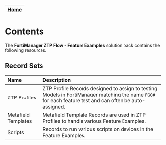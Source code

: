 | [Home](../README.md) |
|--------------------------------------------|

# Contents

The **FortiManager ZTP Flow - Feature Examples** solution pack contains the following resources.

## Record Sets

|**Name**|**Description**|
| :- | :- |
|  ZTP Profiles  |  ZTP Profile Records designed to assign to testing Models in FortiManager matching the name `FG0#` for each feature test and can often be auto-assigned. |
|  Metafield Templates  |  Metafield Template Records are used in ZTP Profiles to handle various Feature Examples.  |
|  Scripts  |  Records to run various scripts on devices in the Feature Examples. |